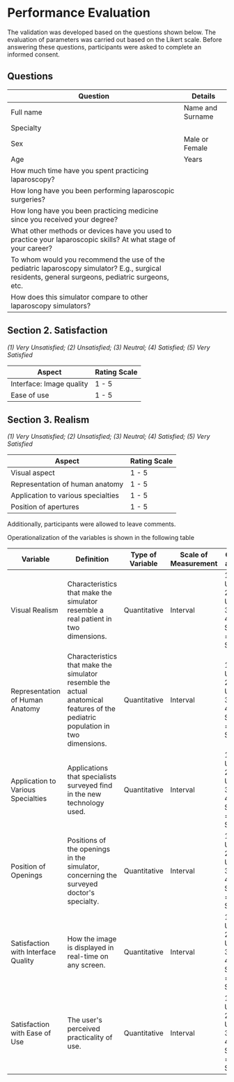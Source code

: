 # Performance Evaluation
The validation was developed based on the questions shown below. The evaluation of parameters was carried out based on the Likert scale. Before answering these questions, participants were asked to complete an informed consent.

## Questions
| Question | Details |
|---|---|
| Full name | Name and Surname |
| Specialty | |
| Sex | Male or Female |
| Age | Years |
| How much time have you spent practicing laparoscopy? | |
| How long have you been performing laparoscopic surgeries? | |
| How long have you been practicing medicine since you received your degree? | |
| What other methods or devices have you used to practice your laparoscopic skills? At what stage of your career? | |
| To whom would you recommend the use of the pediatric laparoscopy simulator? E.g., surgical residents, general surgeons, pediatric surgeons, etc. | |
| How does this simulator compare to other laparoscopy simulators? | |

## Section 2. Satisfaction
*(1) Very Unsatisfied; (2) Unsatisfied; (3) Neutral; (4) Satisfied; (5) Very Satisfied*

| Aspect | Rating Scale |
|---|---|
| Interface: Image quality | 1 - 5 |
| Ease of use | 1 - 5 |

## Section 3. Realism
*(1) Very Unsatisfied; (2) Unsatisfied; (3) Neutral; (4) Satisfied; (5) Very Satisfied*

| Aspect | Rating Scale |
|---|---|
| Visual aspect | 1 - 5 |
| Representation of human anatomy | 1 - 5 |
| Application to various specialties | 1 - 5 |
| Position of apertures | 1 - 5 |
Additionally, participants were allowed to leave comments. 

Operationalization of the variables is shown in the following table

| Variable | Definition | Type of Variable | Scale of Measurement | Categories and Values | Means of Verification |
|---|---|---|---|---|---|
| Visual Realism | Characteristics that make the simulator resemble a real patient in two dimensions. | Quantitative | Interval | 1 = Very Unsatisfied, 2 = Unsatisfied, 3 = Neutral, 4 = Satisfied, 5 = Very Satisfied | Questionnaire on Realism Perception for Laparoscopic Simulators |
| Representation of Human Anatomy | Characteristics that make the simulator resemble the actual anatomical features of the pediatric population in two dimensions. | Quantitative | Interval | 1 = Very Unsatisfied, 2 = Unsatisfied, 3 = Neutral, 4 = Satisfied, 5 = Very Satisfied | Questionnaire on Realism Perception for Laparoscopic Simulators |
| Application to Various Specialties | Applications that specialists surveyed find in the new technology used. | Quantitative | Interval | 1 = Very Unsatisfied, 2 = Unsatisfied, 3 = Neutral, 4 = Satisfied, 5 = Very Satisfied | Questionnaire on Realism Perception for Laparoscopic Simulators |
| Position of Openings | Positions of the openings in the simulator, concerning the surveyed doctor's specialty. | Quantitative | Interval | 1 = Very Unsatisfied, 2 = Unsatisfied, 3 = Neutral, 4 = Satisfied, 5 = Very Satisfied | Questionnaire on Realism Perception for Laparoscopic Simulators |
| Satisfaction with Interface Quality | How the image is displayed in real-time on any screen. | Quantitative | Interval | 1 = Very Unsatisfied, 2 = Unsatisfied, 3 = Neutral, 4 = Satisfied, 5 = Very Satisfied | Questionnaire on Satisfaction Level for Laparoscopic Simulators |
| Satisfaction with Ease of Use | The user's perceived practicality of use. | Quantitative | Interval | 1 = Very Unsatisfied, 2 = Unsatisfied, 3 = Neutral, 4 = Satisfied, 5 = Very Satisfied | Questionnaire on Satisfaction Level for Laparoscopic Simulators |



